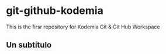 # git-github-kodemia
This is the firsr repository for Kodemia Git &amp; Git Hub Workspace
## Un subtítulo